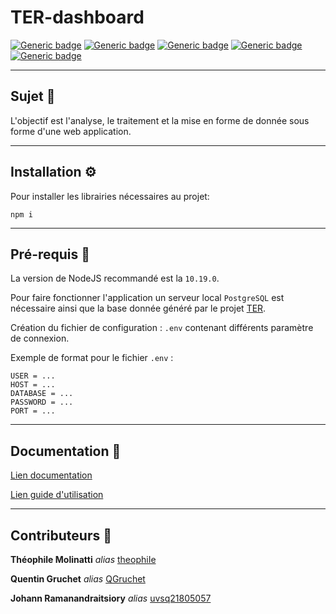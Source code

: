 # TER-dashboard

[![Generic badge](https://img.shields.io/badge/NodeJS-10.19.0-success.svg)](https://nodejs.org/en/) [![Generic badge](https://img.shields.io/badge/Express-4.17.3-success.svg)](https://expressjs.com/) [![Generic badge](https://img.shields.io/badge/EJS-3.1.6-success.svg)](https://ejs.co/) [![Generic badge](https://img.shields.io/badge/PostgreSQL-12.9-success.svg)](https://www.postgresql.org/docs/current/) [![Generic badge](https://img.shields.io/badge/web-Les_Surligneurs-success.svg)](https://lessurligneurs.eu/)

-------

## Sujet 📖

L'objectif est l'analyse, le traitement et la mise en forme de donnée sous forme d'une web application.

-------

## Installation ⚙
Pour installer les librairies nécessaires au projet: 
```shell
npm i
```

-------

## Pré-requis 📂
La version de NodeJS recommandé est la `10.19.0`.

Pour faire fonctionner l'application un serveur local `PostgreSQL` est nécessaire ainsi que la base donnée généré par le projet [TER](https://github.com/theophiIe/TER).

Création du fichier de configuration : `.env` contenant différents paramètre de connexion.

Exemple de format pour le fichier `.env` :
```text
USER = ...
HOST = ...
DATABASE = ...
PASSWORD = ...
PORT = ...
```

-------

## Documentation 📄

[Lien documentation](https://github.com/theophiIe/TER-dashboard/blob/main/DOCUMENTATION.md)


[Lien guide d'utilisation](https://github.com/theophiIe/TER-dashboard/blob/main/GUIDE_UTILISATION.md)

-------

## Contributeurs 👥

**Théophile Molinatti** _alias_ [theophiIe](https://github.com/theophiIe)

**Quentin Gruchet** _alias_ [QGruchet](https://github.com/QGruchet)

**Johann Ramanandraitsiory** _alias_ [uvsq21805057](https://github.com/uvsq21805057)
